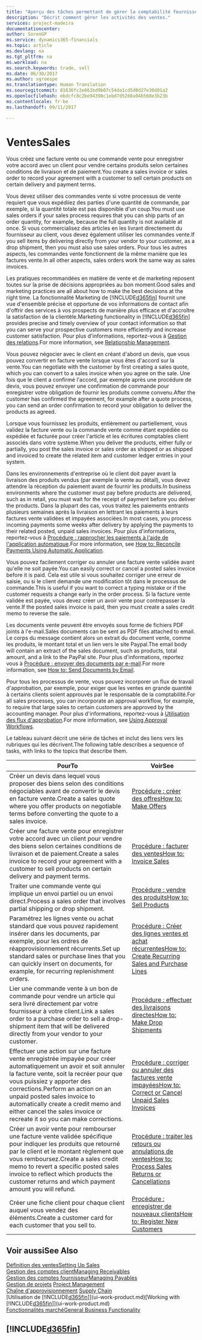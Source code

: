 ```yaml
---
title: "Aperçu des tâches permettant de gérer la comptabilité fournisseur | Microsoft Docs"
description: "Décrit comment gérer les activités des ventes."
services: project-madeira
documentationcenter: 
author: SorenGP
ms.service: dynamics365-financials
ms.topic: article
ms.devlang: na
ms.tgt_pltfrm: na
ms.workload: na
ms.search.keywords: trade, sell
ms.date: 06/30/2017
ms.author: sgroespe
ms.translationtype: Human Translation
ms.sourcegitcommit: 81636fc2e661bd9b07c54da1cd5d0d27e30d01a2
ms.openlocfilehash: ebdcfc8c2be94398c1ebd7d5268a94b568e3b23b
ms.contentlocale: fr-be
ms.lasthandoff: 09/11/2017

---
```

# <a name="sales"></a><span data-ttu-id="94996-103">Ventes</span><span class="sxs-lookup"><span data-stu-id="94996-103">Sales</span></span>
<span data-ttu-id="94996-104">Vous créez une facture vente ou une commande vente pour enregistrer votre accord avec un client pour vendre certains produits selon certaines conditions de livraison et de paiement.</span><span class="sxs-lookup"><span data-stu-id="94996-104">You create a sales invoice or sales order to record your agreement with a customer to sell certain products on certain delivery and payment terms.</span></span>

<span data-ttu-id="94996-105">Vous devez utiliser des commandes vente si votre processus de vente requiert que vous expédiiez des parties d'une quantité de commande, par exemple, si la quantité totale est pas disponible d'un coup.</span><span class="sxs-lookup"><span data-stu-id="94996-105">You must use sales orders if your sales process requires that you can ship parts of an order quantity, for example, because the full quantity is not available at once.</span></span> <span data-ttu-id="94996-106">Si vous commercialisez des articles en les livrant directement du fournisseur au client, vous devez également utiliser les commandes vente.</span><span class="sxs-lookup"><span data-stu-id="94996-106">If you sell items by delivering directly from your vendor to your customer, as a drop shipment, then you must also use sales orders.</span></span> <span data-ttu-id="94996-107">Pour tous les autres aspects, les commandes vente fonctionnent de la même manière que les factures vente.</span><span class="sxs-lookup"><span data-stu-id="94996-107">In all other aspects, sales orders work the same way as sales invoices.</span></span>

<span data-ttu-id="94996-108">Les pratiques recommandées en matière de vente et de marketing reposent toutes sur la prise de décisions appropriées au bon moment.</span><span class="sxs-lookup"><span data-stu-id="94996-108">Good sales and marketing practices are all about how to make the best decisions at the right time.</span></span> <span data-ttu-id="94996-109">La fonctionnalité Marketing de [!INCLUDE[d365fin](includes/d365fin_md.md)] fournit une vue d'ensemble précise et opportune de vos informations de contact afin d'offrir des services à vos prospects de manière plus efficace et d'accroître la satisfaction de la clientèle.</span><span class="sxs-lookup"><span data-stu-id="94996-109">Marketing functionality in [!INCLUDE[d365fin](includes/d365fin_md.md)] provides precise and timely overview of your contact information so that you can serve your prospective customers more efficiently and increase customer satisfaction.</span></span> <span data-ttu-id="94996-110">Pour plus d'informations, reportez-vous à [Gestion des relations](marketing-relationship-management.md).</span><span class="sxs-lookup"><span data-stu-id="94996-110">For more information, see [Relationship Management](marketing-relationship-management.md).</span></span>

<span data-ttu-id="94996-111">Vous pouvez négocier avec le client en créant d'abord un devis, que vous pouvez convertir en facture vente lorsque vous êtes d'accord sur la vente.</span><span class="sxs-lookup"><span data-stu-id="94996-111">You can negotiate with the customer by first creating a sales quote, which you can convert to a sales invoice when you agree on the sale.</span></span> <span data-ttu-id="94996-112">Une fois que le client a confirmé l'accord, par exemple après une procédure de devis, vous pouvez envoyer une confirmation de commande pour enregistrer votre obligation de fournir les produits comme convenu.</span><span class="sxs-lookup"><span data-stu-id="94996-112">After the customer has confirmed the agreement, for example after a quote process, you can send an order confirmation to record your obligation to deliver the products as agreed.</span></span>

<span data-ttu-id="94996-113">Lorsque vous fournissez les produits, entièrement ou partiellement, vous validez la facture vente ou la commande vente comme étant expédiée ou expédiée et facturée pour créer l'article et les écritures comptables client associés dans votre système.</span><span class="sxs-lookup"><span data-stu-id="94996-113">When you deliver the products, either fully or partially, you post the sales invoice or sales order as shipped or as shipped and invoiced to create the related item and customer ledger entries in your system.</span></span>

<span data-ttu-id="94996-114">Dans les environnements d'entreprise où le client doit payer avant la livraison des produits vendus (par exemple la vente au détail), vous devez attendre la réception du paiement avant de fournir les produits.</span><span class="sxs-lookup"><span data-stu-id="94996-114">In business environments where the customer must pay before products are delivered, such as in retail, you must wait for the receipt of payment before you deliver the products.</span></span> <span data-ttu-id="94996-115">Dans la plupart des cas, vous traitez les paiements entrants plusieurs semaines après la livraison en lettrant les paiements à leurs factures vente validées et impayées associées.</span><span class="sxs-lookup"><span data-stu-id="94996-115">In most cases, you process incoming payments some weeks after delivery by applying the payments to their related posted, unpaid sales invoices.</span></span> <span data-ttu-id="94996-116">Pour plus d'informations, reportez-vous à [Procédure : rapprocher les paiements à l'aide de l'application automatique](receivables-how-reconcile-payments-auto-application.md).</span><span class="sxs-lookup"><span data-stu-id="94996-116">For more information, see [How to: Reconcile Payments Using Automatic Application](receivables-how-reconcile-payments-auto-application.md).</span></span>

<span data-ttu-id="94996-117">Vous pouvez facilement corriger ou annuler une facture vente validée avant qu'elle ne soit payée.</span><span class="sxs-lookup"><span data-stu-id="94996-117">You can easily correct or cancel a posted sales invoice before it is paid.</span></span> <span data-ttu-id="94996-118">Cela est utile si vous souhaitez corriger une erreur de saisie, ou si le client demande une modification tôt dans le processus de commande.</span><span class="sxs-lookup"><span data-stu-id="94996-118">This is useful if you want to correct a typing mistake or if the customer requests a change early in the order process.</span></span> <span data-ttu-id="94996-119">Si la facture vente validée est payée, vous devez créer un avoir vente pour contrepasser la vente.</span><span class="sxs-lookup"><span data-stu-id="94996-119">If the posted sales invoice is paid, then you must create a sales credit memo to reverse the sale.</span></span>

<span data-ttu-id="94996-120">Les documents vente peuvent être envoyés sous forme de fichiers PDF joints à l'e-mail.</span><span class="sxs-lookup"><span data-stu-id="94996-120">Sales documents can be sent as PDF files attached to email.</span></span> <span data-ttu-id="94996-121">Le corps du message contient alors un extrait du document vente, comme les produits, le montant total et un lien vers le site Paypal.</span><span class="sxs-lookup"><span data-stu-id="94996-121">The email body will contain an extract of the sales document, such as products, total amount, and a link to the PayPal site.</span></span> <span data-ttu-id="94996-122">Pour plus d'informations, reportez vous à [Procédure : envoyer des documents par e-mail](ui-how-send-documents-email.md).</span><span class="sxs-lookup"><span data-stu-id="94996-122">For more information, see [How to: Send Documents by Email](ui-how-send-documents-email.md).</span></span>

<span data-ttu-id="94996-123">Pour tous les processus de vente, vous pouvez incorporer un flux de travail d'approbation, par exemple, pour exiger que les ventes en grande quantité à certains clients soient approuvés par le responsable de la comptabilité.</span><span class="sxs-lookup"><span data-stu-id="94996-123">For all sales processes, you can incorporate an approval workflow, for example, to require that large sales to certain customers are approved by the accounting manager.</span></span> <span data-ttu-id="94996-124">Pour plus d'informations, reportez-vous à [Utilisation des flux d'approbation](across-how-use-approval-workflows.md).</span><span class="sxs-lookup"><span data-stu-id="94996-124">For more information, see [Using Approval Workflows](across-how-use-approval-workflows.md).</span></span>

<span data-ttu-id="94996-125">Le tableau suivant décrit une série de tâches et inclut des liens vers les rubriques qui les décrivent.</span><span class="sxs-lookup"><span data-stu-id="94996-125">The following table describes a sequence of tasks, with links to the topics that describe them.</span></span>

| <span data-ttu-id="94996-126">Pour</span><span class="sxs-lookup"><span data-stu-id="94996-126">To</span></span> | <span data-ttu-id="94996-127">Voir</span><span class="sxs-lookup"><span data-stu-id="94996-127">See</span></span> |
| --- | --- |
| <span data-ttu-id="94996-128">Créer un devis dans lequel vous proposer des biens selon des conditions négociables avant de convertir le devis en facture vente.</span><span class="sxs-lookup"><span data-stu-id="94996-128">Create a sales quote where you offer products on negotiable terms before converting the quote to a sales invoice.</span></span> |[<span data-ttu-id="94996-129">Procédure : créer des offres</span><span class="sxs-lookup"><span data-stu-id="94996-129">How to: Make Offers</span></span>](sales-how-make-offers.md) |
| <span data-ttu-id="94996-130">Créer une facture vente pour enregistrer votre accord avec un client pour vendre des biens selon certaines conditions de livraison et de paiement.</span><span class="sxs-lookup"><span data-stu-id="94996-130">Create a sales invoice to record your agreement with a customer to sell products on certain delivery and payment terms.</span></span> |[<span data-ttu-id="94996-131">Procédure : facturer des ventes</span><span class="sxs-lookup"><span data-stu-id="94996-131">How to: Invoice Sales</span></span>](sales-how-invoice-sales.md) |
| <span data-ttu-id="94996-132">Traiter une commande vente qui implique un envoi partiel ou un envoi direct.</span><span class="sxs-lookup"><span data-stu-id="94996-132">Process a sales order that involves partial shipping or drop shipment.</span></span> |[<span data-ttu-id="94996-133">Procédure : vendre des produits</span><span class="sxs-lookup"><span data-stu-id="94996-133">How to: Sell Products</span></span>](sales-how-sell-products.md) |
|<span data-ttu-id="94996-134">Paramétrez les lignes vente ou achat standard que vous pouvez rapidement insérer dans les documents, par exemple, pour les ordres de réapprovisionnement récurrents.</span><span class="sxs-lookup"><span data-stu-id="94996-134">Set up standard sales or purchase lines that you can quickly insert on documents, for example, for recurring replenishment orders.</span></span>|[<span data-ttu-id="94996-135">Procédure : Créer des lignes ventes et achat récurrentes</span><span class="sxs-lookup"><span data-stu-id="94996-135">How to: Create Recurring Sales and Purchase Lines</span></span>](sales-how-work-standard-lines.md)|  
| <span data-ttu-id="94996-136">Lier une commande vente à un bon de commande pour vendre un article qui sera livré directement par votre fournisseur à votre client.</span><span class="sxs-lookup"><span data-stu-id="94996-136">Link a sales order to a purchase order to sell a drop-shipment item that will be delivered directly from your vendor to your customer.</span></span> |[<span data-ttu-id="94996-137">Procédure : effectuer des livraisons directes</span><span class="sxs-lookup"><span data-stu-id="94996-137">How to: Make Drop Shipments</span></span>](sales-how-drop-shipment.md) |
| <span data-ttu-id="94996-138">Effectuer une action sur une facture vente enregistrée impayée pour créer automatiquement un avoir et soit annuler la facture vente, soit la recréer pour que vous puissiez y apporter des corrections.</span><span class="sxs-lookup"><span data-stu-id="94996-138">Perform an action on an unpaid posted sales invoice to automatically create a credit memo and either cancel the sales invoice or recreate it so you can make corrections.</span></span> |[<span data-ttu-id="94996-139">Procédure : corriger ou annuler des factures vente impayées</span><span class="sxs-lookup"><span data-stu-id="94996-139">How to: Correct or Cancel Unpaid Sales Invoices</span></span>](sales-how-correct-cancel-sales-invoice.md) |
| <span data-ttu-id="94996-140">Créer un avoir vente pour rembourser une facture vente validée spécifique pour indiquer les produits que retourné par le client et le montant règlement que vous remboursez.</span><span class="sxs-lookup"><span data-stu-id="94996-140">Create a sales credit memo to revert a specific posted sales invoice to reflect which products the customer returns and which payment amount you will refund.</span></span> |[<span data-ttu-id="94996-141">Procédure : traiter les retours ou annulations de ventes</span><span class="sxs-lookup"><span data-stu-id="94996-141">How to: Process Sales Returns or Cancellations</span></span>](sales-how-process-sales-returns-cancellations.md) |
| <span data-ttu-id="94996-142">Créer une fiche client pour chaque client auquel vous vendez des éléments.</span><span class="sxs-lookup"><span data-stu-id="94996-142">Create a customer card for each customer that you sell to.</span></span> |[<span data-ttu-id="94996-143">Procédure : enregistrer de nouveaux clients</span><span class="sxs-lookup"><span data-stu-id="94996-143">How to: Register New Customers</span></span>](sales-how-register-new-customers.md) |

## <a name="see-also"></a><span data-ttu-id="94996-144">Voir aussi</span><span class="sxs-lookup"><span data-stu-id="94996-144">See Also</span></span>
[<span data-ttu-id="94996-145">Définition des ventes</span><span class="sxs-lookup"><span data-stu-id="94996-145">Setting Up Sales</span></span>](sales-setup-sales.md)  
[<span data-ttu-id="94996-146">Gestion des comptes client</span><span class="sxs-lookup"><span data-stu-id="94996-146">Managing Receivables</span></span>](receivables-manage-receivables.md)  
[<span data-ttu-id="94996-147">Gestion des comptes fournisseur</span><span class="sxs-lookup"><span data-stu-id="94996-147">Managing Payables</span></span>](payables-manage-payables.MD)  
<span data-ttu-id="94996-148">[Gestion de projets](projects-manage-projects.md)  </span><span class="sxs-lookup"><span data-stu-id="94996-148">[Project Management](projects-manage-projects.md)  </span></span>  
<span data-ttu-id="94996-149">[Chaîne d'approvisionnement](madeira-supply-chain.md)    </span><span class="sxs-lookup"><span data-stu-id="94996-149">[Supply Chain](madeira-supply-chain.md)    </span></span>  
<span data-ttu-id="94996-150">[Utilisation de [!INCLUDE[d365fin](includes/d365fin_md.md)]](ui-work-product.md)</span><span class="sxs-lookup"><span data-stu-id="94996-150">[Working with [!INCLUDE[d365fin](includes/d365fin_md.md)]](ui-work-product.md)</span></span>  
[<span data-ttu-id="94996-151">Fonctionnalités marché</span><span class="sxs-lookup"><span data-stu-id="94996-151">General Business Functionality</span></span>](ui-across-business-areas.md)

## [!INCLUDE[d365fin](includes/free_trial_md.md)]

